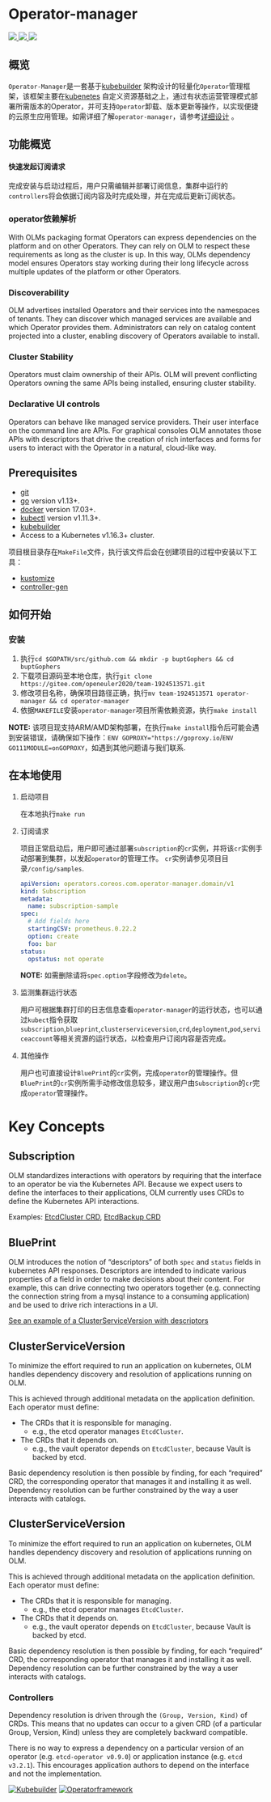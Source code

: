 # Operator-manager
<a href="https://github.com/golang/go">
        <img src="https://img.shields.io/badge/language-Go-green.svg">
    </a> 
<a href="https://book.kubebuilder.io/">
        <img src="https://img.shields.io/badge/Dependence-Kubebuilder-blue.svg">
    </a> 
<a href="https://operatorframework.io/">
        <img src="https://img.shields.io/badge/Reference-OLM-brightgreen.svg">
    </a> 

## 概览

`Operator-Manager`是一套基于[kubebuilder](https://book.kubebuilder.io/) 架构设计的轻量化`Operator`管理框架，该框架主要在[kubenetes](https://kubernetes.io/) 自定义资源基础之上，通过有状态运营管理模式部署所需版本的Operator，并可支持`Operator`卸载、版本更新等操作，以实现便捷的云原生应用管理。如需详细了解`operator-manager`，请参考[详细设计]() 。

## 功能概览

#### 快速发起订阅请求
完成安装与启动过程后，用户只需编辑并部署订阅信息，集群中运行的`controllers`将会依据订阅内容及时完成处理，并在完成后更新订阅状态。

### operator依赖解析
With OLMs packaging format Operators can express dependencies on the platform and on other Operators. They can rely on OLM to respect these requirements as long as the cluster is up. In this way, OLMs dependency model ensures Operators stay working during their long lifecycle across multiple updates of the platform or other Operators.

### Discoverability
OLM advertises installed Operators and their services into the namespaces of tenants. They can discover which managed services are available and which Operator provides them. Administrators can rely on catalog content projected into a cluster, enabling discovery of Operators available to install.

### Cluster Stability
Operators must claim ownership of their APIs. OLM will prevent conflicting Operators owning the same APIs being installed, ensuring cluster stability.

### Declarative UI controls
Operators can behave like managed service providers. Their user interface on the command line are APIs. For graphical consoles OLM annotates those APIs with descriptors that drive the creation of rich interfaces and forms for users to interact with the Operator in a natural, cloud-like way.

## Prerequisites
- [git][git_tool]
- [go][go_tool] version v1.13+.
- [docker][docker_tool] version 17.03+.
- [kubectl][kubectl_tool] version v1.11.3+.
- [kubebuilder][kubebuilder_tool] 
- Access to a Kubernetes v1.16.3+ cluster.

项目根目录存在`MakeFile`文件，执行该文件后会在创建项目的过程中安装以下工具：
- [kustomize](https://kubernetes-sigs.github.io/kustomize/) 
- [controller-gen](https://github.com/kubernetes-sigs/controller-tools) 


## 如何开始

### 安装

1. 执行`cd $GOPATH/src/github.com && mkdir -p buptGophers && cd buptGophers`
2. 下载项目源码至本地仓库，执行`git clone https://gitee.com/openeuler2020/team-1924513571.git`
3. 修改项目名称，确保项目路径正确，执行`mv team-1924513571 operator-manager && cd operator-manager`
4. 依据`MAKEFILE`安装`operator-manager`项目所需依赖资源，执行`make install`

**NOTE:** 该项目现支持ARM/AMD架构部署，在执行`make install`指令后可能会遇到安装错误，请确保如下操作：`ENV GOPROXY="https://goproxy.io`/`ENV GO111MODULE=onGOPROXY`，如遇到其他问题请与我们联系.

## 在本地使用

1. 启动项目

    在本地执行`make run`
    
2. 订阅请求

    项目正常启动后，用户即可通过部署`subscription`的`cr`实例，并将该`cr`实例手动部署到集群，以发起`operator`的管理工作。
    `cr`实例请参见项目目录`/config/samples`.
    ```yaml
    apiVersion: operators.coreos.com.operator-manager.domain/v1
    kind: Subscription
    metadata:
      name: subscription-sample
    spec:
      # Add fields here
      startingCSV: prometheus.0.22.2
      option: create
      foo: bar
    status:
      opstatus: not operate
    ```
   **NOTE:** 如需删除请将`spec.option`字段修改为`delete`。

3. 监测集群运行状态
    
    用户可根据集群打印的日志信息查看`operator-manager`的运行状态，也可以通过`kubect`指令获取`subscription`,`blueprint`,`clusterserviceversion`,`crd`,`deployment`,`pod`,`serviceaccount`等相关资源的运行状态，以检查用户订阅内容是否完成。

4. 其他操作

    用户也可直接设计`BluePrint`的`cr`实例，完成`operator`的管理操作。但`BluePrint`的`cr`实例所需手动修改信息较多，建议用户由`Subscription`的`cr`完成`operator`管理操作。

# Key Concepts

## Subscription

OLM standardizes interactions with operators by requiring that the interface to an operator be via the Kubernetes API. Because we expect users to define the interfaces to their applications, OLM currently uses CRDs to define the Kubernetes API interactions.  

Examples: [EtcdCluster CRD](https://github.com/operator-framework/community-operators/blob/master/community-operators/etcd/0.9.4/etcdclusters.etcd.database.coreos.com.crd.yaml), [EtcdBackup CRD](https://github.com/operator-framework/community-operators/blob/master/community-operators/etcd/0.9.4/etcdbackups.etcd.database.coreos.com.crd.yaml)

## BluePrint

OLM introduces the notion of “descriptors” of both `spec` and `status` fields in kubernetes API responses. Descriptors are intended to indicate various properties of a field in order to make decisions about their content. For example, this can drive connecting two operators together (e.g. connecting the connection string from a mysql instance to a consuming application) and be used to drive rich interactions in a UI.

[See an example of a ClusterServiceVersion with descriptors](https://github.com/operator-framework/community-operators/blob/master/community-operators/etcd/0.9.2/etcdoperator.v0.9.2.clusterserviceversion.yaml)

## ClusterServiceVersion

To minimize the effort required to run an application on kubernetes, OLM handles dependency discovery and resolution of applications running on OLM.

This is achieved through additional metadata on the application definition. Each operator must define:

 - The CRDs that it is responsible for managing. 
   - e.g., the etcd operator manages `EtcdCluster`.
 - The CRDs that it depends on. 
   - e.g., the vault operator depends on `EtcdCluster`, because Vault is backed by etcd.

Basic dependency resolution is then possible by finding, for each “required” CRD, the corresponding operator that manages it and installing it as well. Dependency resolution can be further constrained by the way a user interacts with catalogs.

## ClusterServiceVersion

To minimize the effort required to run an application on kubernetes, OLM handles dependency discovery and resolution of applications running on OLM.

This is achieved through additional metadata on the application definition. Each operator must define:

 - The CRDs that it is responsible for managing. 
   - e.g., the etcd operator manages `EtcdCluster`.
 - The CRDs that it depends on. 
   - e.g., the vault operator depends on `EtcdCluster`, because Vault is backed by etcd.

Basic dependency resolution is then possible by finding, for each “required” CRD, the corresponding operator that manages it and installing it as well. Dependency resolution can be further constrained by the way a user interacts with catalogs.

### Controllers

Dependency resolution is driven through the `(Group, Version, Kind)` of CRDs. This means that no updates can occur to a given CRD (of a particular Group, Version, Kind) unless they are completely backward compatible.

There is no way to express a dependency on a particular version of an operator (e.g. `etcd-operator v0.9.0`) or application instance (e.g. `etcd v3.2.1`). This encourages application authors to depend on the interface and not the implementation.





[architecture]: /doc/design/architecture.md
[philosophy]: /doc/design/philosophy.md
[installation guide]: /doc/install/install.md
[git_tool]:https://git-scm.com/downloads
[go_tool]:https://golang.org/dl/
[docker_tool]:https://docs.docker.com/install/
[kubectl_tool]:https://kubernetes.io/docs/tasks/tools/install-kubectl/
[kubebuilder_tool]:https://book.kubebuilder.io/quick-start.html

[![Kubebuilder](https://book.kubebuilder.io/logos/logo-single-line.png)](https://book.kubebuilder.io/)  [![Operatorframework](https://operatorframework.io/images/logo.svg)](https://operatorframework.io/) 